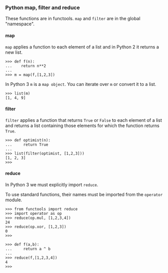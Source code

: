 ### Python map, filter and reduce

These functions are in functools.  ``map`` and ``filter`` are in the global "namespace".

#### map

``map`` applies a function to each element of a list and in Python 2 it returns a new list.

```
>>> def f(n):
...    return n**2
...
>>> m = map(f,[1,2,3])
```

In Python 3 ``m`` is a ``map object``.  You can iterate over ``m`` or convert it to a list.

```
>>> list(m)
[1, 4, 9]
```

#### filter

``filter`` applies a function that returns ``True`` or ``False`` to each element of a list and returns a list containing those elements for which the function returns ``True``.


```
>>> def optimist(n):
...     return True
... 
>>> list(filter(optimist, [1,2,3]))
[1, 2, 3]
>>>
```

#### reduce

In Python 3 we must explicitly import ``reduce``.

To use standard functions, their names must be imported from the ``operator`` module.

```
>>> from functools import reduce
>>> import operator as op
>>> reduce(op.mul, [1,2,3,4])
24
>>> reduce(op.xor, [1,2,3])
0
>>>
```

```
>>> def f(a,b):
...     return a ^ b
... 
>>> reduce(f,[1,2,3,4])
4
>>>
```


